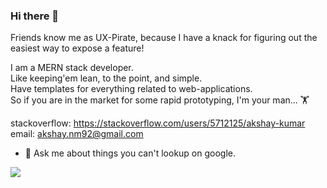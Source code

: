### Hi there 👋

<!--
**akshay-nm/akshay-nm** is a ✨ _special_ ✨ repository because its `README.md` (this file) appears on your GitHub profile.

Here are some ideas to get you started:
- ⚡ Fun fact: ...
-->
Friends know me as UX-Pirate, because I have a knack for figuring out the easiest way to expose a feature!  

I am a MERN stack developer.  
Like keeping'em lean, to the point, and simple.  
Have templates for everything related to web-applications.  
So if you are in the market for some rapid prototyping, I'm your man... 🏋️‍

stackoverflow: https://stackoverflow.com/users/5712125/akshay-kumar
email: akshay.nm92@gmail.com

- 💬 Ask me about things you can't lookup on google.

<img src="https://github-readme-stats.vercel.app/api?username=akshay-nm&&show_icons=true&title_color=41b883&icon_color=41b883&text_color=273849&bg_color=fffefe">
